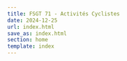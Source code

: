 ```yaml
---
title: FSGT 71 - Activités Cyclistes
date: 2024-12-25
url: index.html
save_as: index.html
section: home
template: index
---
```

